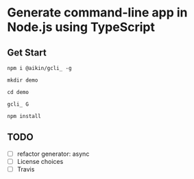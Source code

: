 # Generate command-line app in Node.js using TypeScript

## Get Start

```
npm i @aikin/gcli_ -g
```

```
mkdir demo

cd demo

gcli_ G

npm install
```



## TODO
- [ ] refactor generator: async
- [ ] License choices
- [ ] Travis